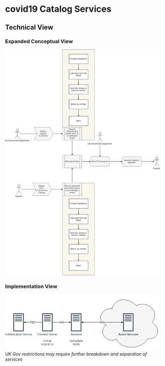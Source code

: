 # covid19 Catalog Services
## Technical View

### Expanded Conceptual View
![image](images/TechnicalView.png)<br>



### Implementation View
![image](images/TechnicalView2.png)<br>
_UK Gov restrictions may require further breakdown and separation of services_